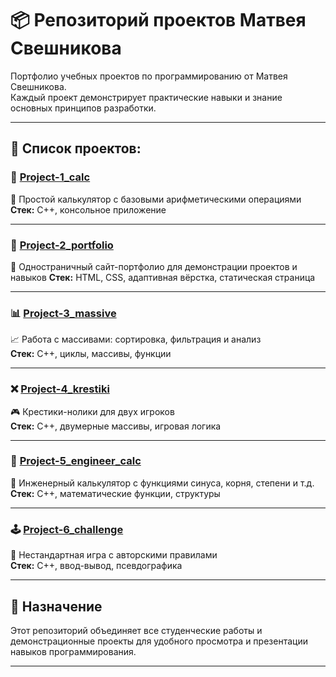 # 📦 Репозиторий проектов Матвея Свешникова

Портфолио учебных проектов по программированию от Матвея Свешникова.  
Каждый проект демонстрирует практические навыки и знание основных принципов разработки.

---

## 📂 Список проектов:

### 🔢 [Project-1_calc](./Project-1_calc/README.md)  
🧮 Простой калькулятор с базовыми арифметическими операциями  
**Стек:** C++, консольное приложение

---

### 📖 [Project-2_portfolio](./Project-2_portfolio/README.md)  
💼 Одностраничный сайт-портфолио для демонстрации проектов и навыков
**Стек:** HTML, CSS, адаптивная вёрстка, статическая страница

---

### 📊 [Project-3_massive](./Project-3_massive/README.md)  
📈 Работа с массивами: сортировка, фильтрация и анализ  
**Стек:** C++, циклы, массивы, функции

---

### ❌ [Project-4_krestiki](./Project-4_krestiki/README.md)  
🎮 Крестики-нолики для двух игроков  
**Стек:** C++, двумерные массивы, игровая логика

---

### 🧠 [Project-5_engineer_calc](./Project-5_engineer_calc/README.md)  
🧮 Инженерный калькулятор с функциями синуса, корня, степени и т.д.  
**Стек:** C++, математические функции, структуры

---

### 🕹️ [Project-6_challenge](./Project-6_challenge/README.md)  
🏁 Нестандартная игра с авторскими правилами  
**Стек:** C++, ввод-вывод, псевдографика

---

## 📌 Назначение

Этот репозиторий объединяет все студенческие работы и демонстрационные проекты для удобного просмотра и презентации навыков программирования.

---
